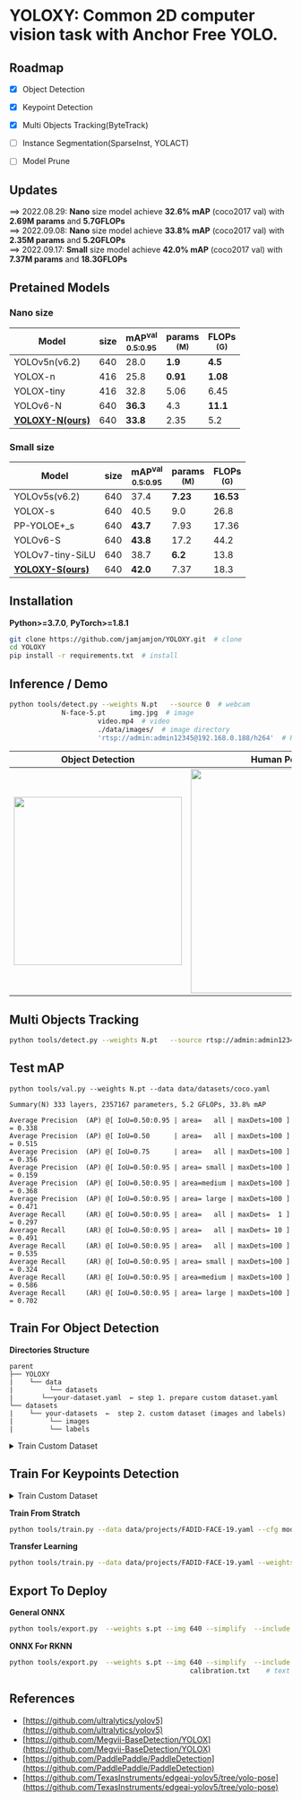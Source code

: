# YOLOXY: Common 2D computer vision task with Anchor Free YOLO.


## Roadmap
- [x] Object Detection
- [x] Keypoint Detection
- [x] Multi Objects Tracking(ByteTrack)
- [ ] Instance Segmentation(SparseInst, YOLACT)
- [ ] Model Prune


## Updates
==> 2022.08.29: **Nano** size model achieve **32.6% mAP** (coco2017 val) with **2.69M params** and **5.7GFLOPs**\
==> 2022.09.08: **Nano** size model achieve **33.8% mAP** (coco2017 val) with **2.35M params** and **5.2GFLOPs**\
==> 2022.09.17: **Small** size model achieve **42.0% mAP** (coco2017 val) with **7.37M params** and **18.3GFLOPs**

## Pretained Models 
### Nano size
|Model |size|mAP<sup>val<br>0.5:0.95 |params<br><sup>(M) |FLOPs<br><sup>(G) 
|---|---|---|---|---
|YOLOv5n(v6.2)      		|640 |28.0 |**1.9** |**4.5** 
|YOLOX-n      			|416 |25.8 |**0.91** |**1.08** 
|YOLOX-tiny      		|416 |32.8 |5.06 |6.45 
|YOLOv6-N     			|640 |**36.3** |4.3 |**11.1** 
|**[YOLOXY-N(ours)](https://github.com/jamjamjon/YOLOXY/releases/download/v1.0/N.pt)**      	|640 |**33.8**|2.35|5.2 

### Small size
|Model |size|mAP<sup>val<br>0.5:0.95 |params<br><sup>(M) |FLOPs<br><sup>(G) 
|---|---|---|---|---
|YOLOv5s(v6.2) 				|640 |37.4 |**7.23** |**16.53**  
|YOLOX-s 				|640 |40.5 |9.0 |26.8
|PP-YOLOE+_s     			|640 |**43.7** |7.93 |17.36
|YOLOv6-S     				|640 |**43.8** |17.2 |44.2
|YOLOv7-tiny-SiLU     			|640 |38.7 |**6.2** |13.8
|**[YOLOXY-S(ours)](https://github.com/jamjamjon/YOLOXY/releases/download/v1.0/S.pt)**      		|640 |**42.0**|7.37|18.3



## Installation
**Python>=3.7.0**, **PyTorch>=1.8.1**

```bash
git clone https://github.com/jamjamjon/YOLOXY.git  # clone
cd YOLOXY
pip install -r requirements.txt  # install
```

## Inference / Demo 
```bash
python tools/detect.py --weights N.pt	--source 0  # webcam
			 N-face-5.pt	  img.jpg  # image
					  video.mp4  # video
					  ./data/images/  # image directory
					  'rtsp://admin:admin12345@192.168.0.188/h264'  # RTSP
```

Object Detection | Human Pose Estimation | Object Detection with Keypoints
:-------------------------:|:-------------------------:|:-------------------------:
<img src="https://github.com/jamjamjon/YOLOXY/releases/download/v1.0/bus-N.jpg" width="300"> |<img src="https://github.com/jamjamjon/YOLOXY/releases/download/v1.0/kunball.png" width="400"> | <img src="https://github.com/jamjamjon/YOLOXY/releases/download/v1.0/FADID-FACE.bmp" width="300"> |



## Multi Objects Tracking
```bash
python tools/detect.py --weights N.pt	--source rtsp://admin:admin12345@192.168.0.188/h264 --tracking
```

## Test mAP

```
python tools/val.py --weights N.pt --data data/datasets/coco.yaml
```
```
Summary(N) 333 layers, 2357167 parameters, 5.2 GFLOPs, 33.8% mAP

Average Precision  (AP) @[ IoU=0.50:0.95 | area=   all | maxDets=100 ] = 0.338
Average Precision  (AP) @[ IoU=0.50      | area=   all | maxDets=100 ] = 0.515
Average Precision  (AP) @[ IoU=0.75      | area=   all | maxDets=100 ] = 0.356
Average Precision  (AP) @[ IoU=0.50:0.95 | area= small | maxDets=100 ] = 0.159
Average Precision  (AP) @[ IoU=0.50:0.95 | area=medium | maxDets=100 ] = 0.368
Average Precision  (AP) @[ IoU=0.50:0.95 | area= large | maxDets=100 ] = 0.471
Average Recall     (AR) @[ IoU=0.50:0.95 | area=   all | maxDets=  1 ] = 0.297
Average Recall     (AR) @[ IoU=0.50:0.95 | area=   all | maxDets= 10 ] = 0.491
Average Recall     (AR) @[ IoU=0.50:0.95 | area=   all | maxDets=100 ] = 0.535
Average Recall     (AR) @[ IoU=0.50:0.95 | area= small | maxDets=100 ] = 0.324
Average Recall     (AR) @[ IoU=0.50:0.95 | area=medium | maxDets=100 ] = 0.586
Average Recall     (AR) @[ IoU=0.50:0.95 | area= large | maxDets=100 ] = 0.702

```

	

## Train For Object Detection

__Directories Structure__
```
parent
├── YOLOXY
|    └── data
|   	  └── datasets
|	  	└──your-dataset.yaml  ← step 1. prepare custom dataset.yaml 
└── datasets
|    └── your-datasets  ←  step 2. custom dataset (images and labels)
|   	  └── images
|   	  └── labels
```
	
<details close>
<summary>Train Custom Dataset</summary>	
	
**same as YOLOv5, [check this](https://github.com/ultralytics/yolov5/wiki/Train-Custom-Data)**


__Train From Stratch__
```bash
python tools/train.py --data data/projects/your-custom-dataset.yaml --cfg models/cfg/N.yaml --batch-size -1
```
__Transfer Learning__
```bash
python tools/train.py --data data/projects/your-custom-dataset.yaml --weights N.pt --batch-size -1
```
</details>
	
	
	
## Train For Keypoints Detection
	
<details close>
<summary>Train Custom Dataset</summary>	

	
**Make sure your keypoints label has following format**

	
```bash
# class_id x_center y_center width height kpt1_x kpt1_y kpt2_x kpt2_y ... kptn_x kptn_y (normalized, 0-1)
0  0.03369140625 0.4786450662739323 0.0205078125 0.03829160530191458 0.0317119140625 0.4736480117820324 0.04082421875 0.4736480117820324 0.03767578125 0.48089396170839466 0.033203125 0.48838880706921944 0.0403271484375 0.48813843888070696   	# one object
1  0.09765625 0.47201767304860087 0.029296875 0.05154639175257732 0.0 0.0 0.0 0.0 0.0 0.0 0.0 0.0 0.0 0.0	# another object
```

	
__step 1. Prepare Your Dataset.yaml__
```
parent
├── YOLOXY
|    └── data
|   	  └── datasets
|	  	└──your-dataset.yaml  ← put here

```
	
**Modify **`nk`** and **`kpt_lr_flip_idx`** in your-dataset.yaml**

```bash
# Train/val/test sets as 1) dir: path/to/imgs, 2) file: path/to/imgs.txt, or 3) list: [path/to/imgs1, path/to/imgs2, ..]
path: ../datasets/coco-kpts  # dataset root dir
train: images/train2017  # train images 
val: images/val2017 # val images 

# Classes & Keypoints
nc: 1  # number of classes
nk: 17   # number of keypoints (optional, 0 => bbox detection; > 0 => keypoints)
kpt_lr_flip_idx: [0, 2, 1, 4, 3, 6, 5, 8, 7, 10, 9, 12, 11, 14, 13, 16, 15]   # left-right flip for kpts, required when using ==> hyp['fliplr']

names: ['person']
```

	
__step 2. Prepare Your Dataset__	
```
parent
├── YOLOXY
|    └── data
|   	  └── datasets
|	  	└──your-dataset.yaml  
└── datasets
|    └── your-datasets  ←  pute here
|   	  └── images
|   	  └── labels
```
	
</details>	


__Train From Stratch__
```bash
python tools/train.py --data data/projects/FADID-FACE-19.yaml --cfg models/cfg/s.yaml --batch-size -1
```
__Transfer Learning__
```bash
python tools/train.py --data data/projects/FADID-FACE-19.yaml --weights s.pt --batch-size -1
```
	


## Export To Deploy
__General ONNX__
```bash
python tools/export.py  --weights s.pt --img 640 --simplify  --include onnx
```
__ONNX For RKNN__
```bash
python tools/export.py  --weights s.pt --img 640 --simplify  --include rknn --cali data/images/  # image dirdirectory
								    	     calibration.txt 	# text file of images path 
```

## References
* [https://github.com/ultralytics/yolov5](https://github.com/ultralytics/yolov5)
* [https://github.com/Megvii-BaseDetection/YOLOX](https://github.com/Megvii-BaseDetection/YOLOX)
* [https://github.com/PaddlePaddle/PaddleDetection](https://github.com/PaddlePaddle/PaddleDetection)
* [https://github.com/TexasInstruments/edgeai-yolov5/tree/yolo-pose](https://github.com/TexasInstruments/edgeai-yolov5/tree/yolo-pose)

